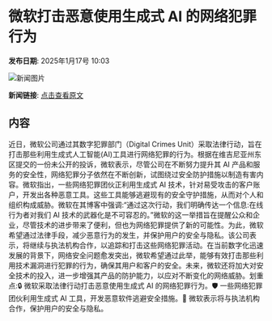 # 微软打击恶意使用生成式 AI 的网络犯罪行为

**发布日期**: 2025年1月17号 10:03

![新闻图片](https://pic.chinaz.com/picmap/202005261133523452_10.jpg)

**新闻链接**: [点击查看原文](https://www.aibase.com/zh/news/14797)

## 内容

近日，微软公司通过其数字犯罪部门（Digital Crimes Unit）采取法律行动，旨在打击那些利用生成式人工智能(AI)工具进行网络犯罪的行为。根据在维吉尼亚州东区提交的一份未公开的投诉，微软表示，尽管公司在不断努力提升其 AI 产品和服务的安全性，网络犯罪分子依然在不断创新，试图绕过安全防护措施以制造有害内容。微软指出，一些网络犯罪团伙正利用生成式 AI 技术，针对易受攻击的客户账户，开发出各种恶意工具。这些工具能够逃避现有的安全守护措施，从而对个人和组织构成威胁。微软在其博客中强调:“通过这次行动，我们明确传达一个信息:在线行为者对我们 AI 技术的武器化是不可容忍的。”微软的这一举措旨在提醒公众和企业，尽管技术的进步带来了便利，但也为网络犯罪提供了新的可能性。为此，微软希望通过法律手段，减少恶意行为的发生，并保护用户的安全与隐私。该公司表示，将继续与执法机构合作，以追踪和打击这些网络犯罪活动。在当前数字化迅速发展的背景下，网络安全问题愈发突出，微软希望通过此举，能够有效打击那些利用技术漏洞进行犯罪的行为，确保其用户和客户的安全。未来，微软还将加大对安全技术的投入，进一步增强其产品的防护能力，以应对不断变化的网络威胁。划重点:🔒 微软采取法律行动打击恶意使用生成式 AI 的网络犯罪行为。🛡️ 一些网络犯罪团伙利用生成式 AI 工具，开发恶意软件逃避安全措施。🤝 微软表示将与执法机构合作，保护用户的安全与隐私。
